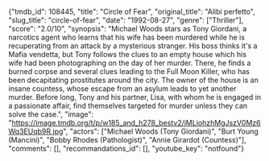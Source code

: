 {"tmdb_id": 108445, "title": "Circle of Fear", "original_title": "Alibi perfetto", "slug_title": "circle-of-fear", "date": "1992-08-27", "genre": ["Thriller"], "score": "2.0/10", "synopsis": "Michael Woods stars as Tony Giordani, a narcotics agent who learns that his wife has been murdered while he is recuperating from an attack by a mysterious stranger. His boss thinks it's a Mafia vendetta, but Tony follows the clues to an empty house which his wife had been photographing on the day of her murder. There, he finds a burned corpse and several clues leading to the Full Moon Killer, who has been decapitating prostitutes around the city. The owner of the house is an insane countess, whose escape from an asylum leads to yet another murder. Before long, Tony and his partner, Lisa, with whom he is engaged in a passionate affair, find themselves targeted for murder unless they can solve the case.", "image": "https://image.tmdb.org/t/p/w185_and_h278_bestv2/jMLiohzhMgJszV0Mz6Wq3EUqb9R.jpg", "actors": ["Michael Woods (Tony Giordani)", "Burt Young (Mancini)", "Bobby Rhodes (Pathologist)", "Annie Girardot (Countess)"], "comments": [], "recommandations_id": [], "youtube_key": "notfound"}